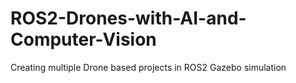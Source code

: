 # ROS2-Drones-with-AI-and-Computer-Vision
Creating multiple Drone based projects in ROS2 Gazebo simulation 
